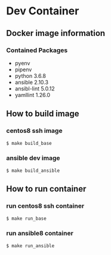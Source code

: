 # Dev Container
## Docker image information
### Contained Packages
- pyenv
- pipenv
- python 3.6.8
- ansible 2.10.3
- ansibl-lint 5.0.12
- yamllint 1.26.0
## How to build image
### centos8 ssh image
```
$ make build_base
```
### ansible dev image
```
$ make build_ansible
```

## How to run container
### run centos8 ssh container
```
$ make run_base
```

### run ansible8 container
```
$ make run_ansible
```
